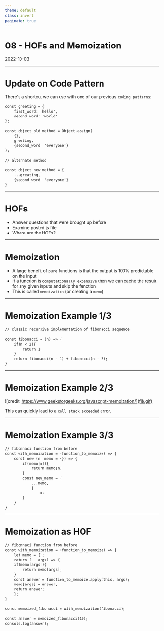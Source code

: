 ```yaml
---
theme: default
class: invert
paginate: true
---
```


# 08 - HOFs and Memoization
2022-10-03

---

# Update on Code Pattern

There's a shortcut we can use with one of our previous `coding patterns`:

```
const greeting = {
	first_word: 'hello',
	second_word: 'world'
};

const object_old_method = Object.assign(
	{},
	greeting,
	{second_word: 'everyone'}
);

// alternate method

const object_new_method = {
	...greating,
	{second_word: 'everyone'}
}
```

---

# HOFs

- Answer questions that were brought up before
- Examine posted js file
- Where are the HOFs?

---

# Memoization

- A large benefit of `pure` functions is that the output is 100% predictable on the input
- If a function is `computationally expensive` then we can cache the result for any given inputs and skip the function
- This is called `memoization` (or creating a `memo`)

---

# Memoization Example 1/3

```
// classic recursive implementation of fibonacci sequence

const fibonacci = (n) => {
	if(n < 2){
		return 1;
	}
	return fibonacci(n - 1) + fibonacci(n - 2);
}

```

---

# Memoization Example 2/3

![credit: https://www.geeksforgeeks.org/javascript-memoization/](fib.gif)

This can quickly lead to a `call stack exceeded` error.

---

# Memoization Example 3/3

```
// fibonnaci function from before
const with_memoization = (function_to_memoize) => {
	const new (n, memo = {}) => {
		if(memo[n]){
			return memo[n]
		}
		const new_memo = {
			...memo,
			{
				n: 
		}
	}
}
```


---

# Memoization as HOF

```
// fibonnaci function from before
const with_memoization = (function_to_memoize) => {
    let memo = {};
    return (...args) => {
	if(memo[args]){
	    return memo[args];
	}
	const answer = function_to_memoize.apply(this, args);
	memo[args] = answer;
	return answer;
    };
}

const memoized_fibonacci = with_memoization(fibonacci);

const answer = memoized_fibonacci(10);
console.log(answer);
```

